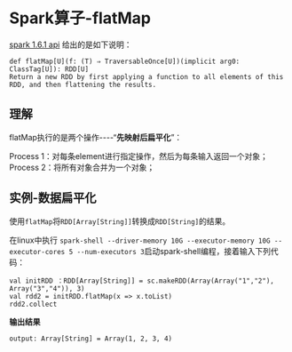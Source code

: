 # Spark算子-flatMap


[spark 1.6.1 api](http://spark.apache.org/docs/latest/api/scala/index.html#org.apache.spark.rdd.RDD) 给出的是如下说明：

```
def flatMap[U](f: (T) ⇒ TraversableOnce[U])(implicit arg0: ClassTag[U]): RDD[U]
Return a new RDD by first applying a function to all elements of this RDD, and then flattening the results.
```

## 理解

flatMap执行的是两个操作----“**先映射后扁平化**”：

Process 1：对每条element进行指定操作，然后为每条输入返回一个对象；
Process 2：将所有对象合并为一个对象；

## 实例-数据扁平化

使用`flatMap`将`RDD[Array[String]]`转换成`RDD[String]`的结果。

在linux中执行 `spark-shell --driver-memory 10G --executor-memory 10G --executor-cores 5 --num-executors 3`启动spark-shell编程，接着输入下列代码：

```
val initRDD ：RDD[Array[String]] = sc.makeRDD(Array(Array("1","2"), Array("3","4")), 3)
val rdd2 = initRDD.flatMap(x => x.toList)
rdd2.collect
```

**输出结果**

```
output: Array[String] = Array(1, 2, 3, 4)
```